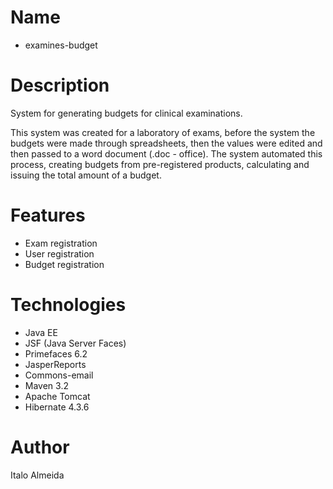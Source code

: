 # Name
 - examines-budget

# Description 

System for generating budgets for clinical examinations.

This system was created for a laboratory of exams, before the system the budgets were made through spreadsheets, then the values were edited and then passed to a word document (.doc - office). The system automated this process, creating budgets from pre-registered products, calculating and issuing the total amount of a budget.

# Features 

 - Exam registration
 - User registration 
 - Budget registration
 
# Technologies
 - Java EE
 - JSF (Java Server Faces)
 - Primefaces 6.2 
 - JasperReports
 - Commons-email
 - Maven 3.2
 - Apache Tomcat
 - Hibernate 4.3.6
 
 # Author 
 
 Italo Almeida
